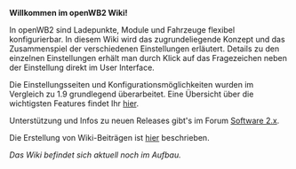 **Willkommen im openWB2 Wiki!**

In openWB2 sind Ladepunkte, Module und Fahrzeuge flexibel konfigurierbar. In diesem Wiki wird das zugrundeliegende Konzept und das Zusammenspiel der verschiedenen Einstellungen erläutert. Details zu den einzelnen Einstellungen erhält man durch Klick auf das Fragezeichen neben der Einstellung direkt im User Interface.

Die Einstellungsseiten und Konfigurationsmöglichkeiten wurden im Vergleich zu 1.9 grundlegend überarbeitet.
Eine Übersicht über die wichtigsten Features findet Ihr [hier](https://openwb.de/forum/viewtopic.php?f=3&t=3170).

Unterstützung und Infos zu neuen Releases gibt's im Forum [Software 2.x](https://openwb.de/forum/viewforum.php?f=13).

Die Erstellung von Wiki-Beiträgen ist [hier](https://github.com/openWB/core/wiki/Wiki-Eintrag_erstellen) beschrieben.

_Das Wiki befindet sich aktuell noch im Aufbau._
